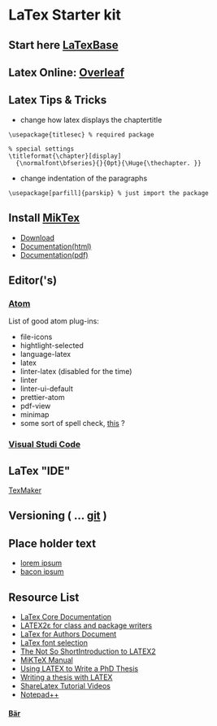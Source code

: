 # LaTex Starter kit

## Start here [LaTexBase](https://latexbase.com)

## Latex Online: [Overleaf](https://www.overleaf.com)

## Latex Tips & Tricks

* change how latex displays the chaptertitle
```
\usepackage{titlesec} % required package

% special settings
\titleformat{\chapter}[display]
  {\normalfont\bfseries}{}{0pt}{\Huge{\thechapter. }}
```
* change indentation of the paragraphs
```
\usepackage[parfill]{parskip} % just import the package
```

## Install [MikTex](https://miktex.org/)

* [Download](https://miktex.org/download)
* [Documentation(html)](https://docs.miktex.org/2.9/manual/)
* [Documentation(pdf)](https://ftp.fau.de/ctan/systems/win32/miktex/doc/2.9/miktex.pdf)

## Editor('s)

### [Atom](https://atom.io/)

List of good atom plug-ins:
* file-icons
* hightlight-selected
* language-latex
* latex
* linter-latex (disabled for the time)
* linter
* linter-ui-default
* prettier-atom
* pdf-view
* minimap
* some sort of spell check, [this](https://atom.io/packages/spell-check) ?

### [Visual Studi Code](https://code.visualstudio.com/)

## LaTex "IDE"

[TexMaker](http://www.xm1math.net/texmaker/index.html)

## Versioning ( ... [git](https://git-scm.com/) )

## Place holder text

* [lorem ipsum](https://loremipsum.io/)
* [bacon ipsum](https://baconipsum.com/)

## Resource List

* [LaTex Core Documentation](https://www.latex-project.org/help/documentation/#source-code-documentation)
* [LATEX2ε for class and package writers](https://www.latex-project.org/help/documentation/clsguide.pdf)
* [LaTex for Authors Document](https://www.latex-project.org/help/documentation/usrguide.pdf)
* [LaTex font selection](https://www.latex-project.org/help/documentation/fntguide.pdf)
* [The Not So ShortIntroduction to LATEX2](https://tobi.oetiker.ch/lshort/lshort.pdf)
* [MiKTeX Manual](https://ctan.mirror.norbert-ruehl.de/systems/win32/miktex/doc/2.9/miktex.pdf)
* [Using LATEX to Write a PhD Thesis](https://www.dickimaw-books.com/latex/thesis/thesis-report.pdf)
* [Writing a thesis with LATEX](https://tug.org/pracjourn/2008-1/mori/mori.pdf)
* [ShareLatex Tutorial Videos](https://www.youtube.com/user/ShareLaTeX/videos)
* [Notepad++](https://notepad-plus-plus.org/download/v7.6.3.html)

#### [Bär](https://www.youtube.com/watch?v=2-Q5Q_fVW-o&t=23168s)
